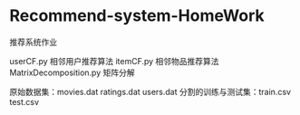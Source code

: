 # Recommend-system-HomeWork
推荐系统作业
 
userCF.py 相邻用户推荐算法
itemCF.py 相邻物品推荐算法
MatrixDecomposition.py 矩阵分解

原始数据集：movies.dat ratings.dat users.dat
分割的训练与测试集：train.csv test.csv
